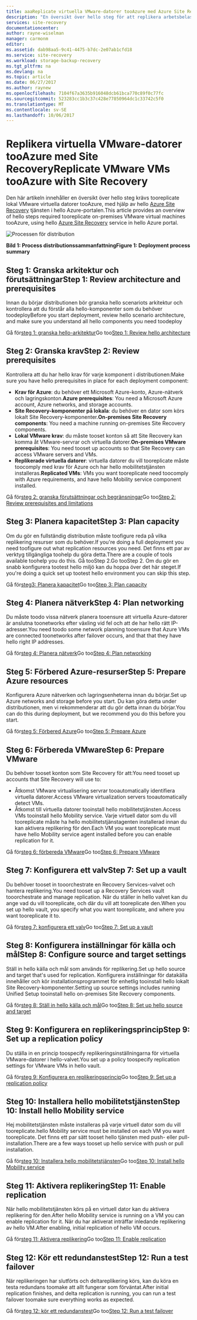 ```yaml
---
title: aaaReplicate virtuella VMware-datorer tooAzure med Azure Site Recovery | Microsoft Docs
description: "En översikt över hello steg för att replikera arbetsbelastningar som körs på virtuella VMware-datorer tooAzure"
services: site-recovery
documentationcenter: 
author: rayne-wiselman
manager: carmonm
editor: 
ms.assetid: dab98aa5-9c41-4475-b7dc-2e07ab1cfd18
ms.service: site-recovery
ms.workload: storage-backup-recovery
ms.tgt_pltfrm: na
ms.devlang: na
ms.topic: article
ms.date: 06/27/2017
ms.author: raynew
ms.openlocfilehash: 7104f67a3635b916048dcb61bca770c89f0c77fc
ms.sourcegitcommit: 523283cc1b3c37c428e77850964dc1c33742c5f0
ms.translationtype: MT
ms.contentlocale: sv-SE
ms.lasthandoff: 10/06/2017
---
```

# <a name="replicate-vmware-vms-tooazure-with-site-recovery"></a><span data-ttu-id="e3252-103">Replikera virtuella VMware-datorer tooAzure med Site Recovery</span><span class="sxs-lookup"><span data-stu-id="e3252-103">Replicate VMware VMs tooAzure with Site Recovery</span></span>

<span data-ttu-id="e3252-104">Den här artikeln innehåller en översikt över hello steg krävs tooreplicate lokal VMware virtuella datorer tooAzure, med hjälp av hello [Azure Site Recovery](site-recovery-overview.md) tjänsten i hello Azure-portalen.</span><span class="sxs-lookup"><span data-stu-id="e3252-104">This article provides an overview of hello steps required tooreplicate on-premises VMware virtual machines tooAzure, using hello [Azure Site Recovery](site-recovery-overview.md) service in hello Azure portal.</span></span>


![Processen för distribution](./media/vmware-walkthrough-overview/vmware-to-azure-process.png)

<span data-ttu-id="e3252-106">**Bild 1: Process distributionssammanfattning**</span><span class="sxs-lookup"><span data-stu-id="e3252-106">**Figure 1: Deployment process summary**</span></span>

## <a name="step-1-review-architecture-and-prerequisites"></a><span data-ttu-id="e3252-107">Steg 1: Granska arkitektur och förutsättningar</span><span class="sxs-lookup"><span data-stu-id="e3252-107">Step 1: Review architecture and prerequisites</span></span>

<span data-ttu-id="e3252-108">Innan du börjar distributionen bör granska hello scenariots arkitektur och kontrollera att du förstår alla hello-komponenter som du behöver toodeploy</span><span class="sxs-lookup"><span data-stu-id="e3252-108">Before you start deployment, review hello scenario architecture, and make sure you understand all hello components you need toodeploy</span></span>

<span data-ttu-id="e3252-109">Gå för[steg 1: granska hello-arkitektur](vmware-walkthrough-architecture.md)</span><span class="sxs-lookup"><span data-stu-id="e3252-109">Go too[Step 1: Review hello architecture](vmware-walkthrough-architecture.md)</span></span>


## <a name="step-2-review-prerequisites"></a><span data-ttu-id="e3252-110">Steg 2: Granska krav</span><span class="sxs-lookup"><span data-stu-id="e3252-110">Step 2: Review prerequisites</span></span>

<span data-ttu-id="e3252-111">Kontrollera att du har hello krav för varje komponent i distributionen:</span><span class="sxs-lookup"><span data-stu-id="e3252-111">Make sure you have hello prerequisites in place for each deployment component:</span></span>

- <span data-ttu-id="e3252-112">**Krav för Azure**: du behöver ett Microsoft Azure-konto, Azure-nätverk och lagringskonton.</span><span class="sxs-lookup"><span data-stu-id="e3252-112">**Azure prerequisites**: You need a Microsoft Azure account, Azure networks, and storage accounts.</span></span>
- <span data-ttu-id="e3252-113">**Site Recovery-komponenter på lokala**: du behöver en dator som körs lokalt Site Recovery-komponenter.</span><span class="sxs-lookup"><span data-stu-id="e3252-113">**On-premises Site Recovery components**: You need a machine running on-premises Site Recovery components.</span></span>
- <span data-ttu-id="e3252-114">**Lokal VMware krav**: du måste tooset konton så att Site Recovery kan komma åt VMware-servrar och virtuella datorer.</span><span class="sxs-lookup"><span data-stu-id="e3252-114">**On-premises VMware prerequisites**: You need tooset up accounts so that Site Recovery can access VMware servers and VMs.</span></span>
- <span data-ttu-id="e3252-115">**Replikerade virtuella datorer**: virtuella datorer du vill tooreplicate måste toocomply med krav för Azure och har hello mobilitetstjänsten installeras.</span><span class="sxs-lookup"><span data-stu-id="e3252-115">**Replicated VMs**: VMs you want tooreplicate need toocomply with Azure requirements, and have hello Mobility service component installed.</span></span>

<span data-ttu-id="e3252-116">Gå för[steg 2: granska förutsättningar och begränsningar](vmware-walkthrough-prerequisites.md)</span><span class="sxs-lookup"><span data-stu-id="e3252-116">Go too[Step 2: Review prerequisites and limitations](vmware-walkthrough-prerequisites.md)</span></span>

## <a name="step-3-plan-capacity"></a><span data-ttu-id="e3252-117">Steg 3: Planera kapacitet</span><span class="sxs-lookup"><span data-stu-id="e3252-117">Step 3: Plan capacity</span></span>

<span data-ttu-id="e3252-118">Om du gör en fullständig distribution måste toofigure reda på vilka replikering resurser som du behöver.</span><span class="sxs-lookup"><span data-stu-id="e3252-118">If you're doing a full deployment you need toofigure out what replication resources you need.</span></span> <span data-ttu-id="e3252-119">Det finns ett par av verktyg tillgängliga toohelp du göra detta.</span><span class="sxs-lookup"><span data-stu-id="e3252-119">There are a couple of tools available toohelp you do this.</span></span> <span data-ttu-id="e3252-120">Gå tooStep 2.</span><span class="sxs-lookup"><span data-stu-id="e3252-120">Go tooStep 2.</span></span> <span data-ttu-id="e3252-121">Om du gör en snabb konfigurera tootest hello miljö kan du hoppa över det här steget.</span><span class="sxs-lookup"><span data-stu-id="e3252-121">If you're doing a quick set up tootest hello environment you can skip this step.</span></span>

<span data-ttu-id="e3252-122">Gå för[steg3: Planera kapacitet](vmware-walkthrough-capacity.md)</span><span class="sxs-lookup"><span data-stu-id="e3252-122">Go too[Step 3: Plan capacity](vmware-walkthrough-capacity.md)</span></span>

## <a name="step-4-plan-networking"></a><span data-ttu-id="e3252-123">Steg 4: Planera nätverk</span><span class="sxs-lookup"><span data-stu-id="e3252-123">Step 4: Plan networking</span></span>

<span data-ttu-id="e3252-124">Du måste toodo vissa nätverk planera tooensure att virtuella Azure-datorer är anslutna toonetworks efter växling vid fel och att de har hello rätt IP-adresser.</span><span class="sxs-lookup"><span data-stu-id="e3252-124">You need toodo some network planning tooensure that Azure VMs are connected toonetworks after failover occurs, and  that that they have hello right IP addresses.</span></span>

<span data-ttu-id="e3252-125">Gå för[steg 4: Planera nätverk](vmware-walkthrough-network.md)</span><span class="sxs-lookup"><span data-stu-id="e3252-125">Go too[Step 4: Plan networking](vmware-walkthrough-network.md)</span></span>

##  <a name="step-5-prepare-azure-resources"></a><span data-ttu-id="e3252-126">Steg 5: Förbered Azure-resurser</span><span class="sxs-lookup"><span data-stu-id="e3252-126">Step 5: Prepare Azure resources</span></span>

<span data-ttu-id="e3252-127">Konfigurera Azure nätverken och lagringsenheterna innan du börjar.</span><span class="sxs-lookup"><span data-stu-id="e3252-127">Set up Azure networks and storage before you start.</span></span> <span data-ttu-id="e3252-128">Du kan göra detta under distributionen, men vi rekommenderar att du gör detta innan du börjar.</span><span class="sxs-lookup"><span data-stu-id="e3252-128">You can do this during deployment, but we recommend you do this before you start.</span></span>

<span data-ttu-id="e3252-129">Gå för[steg 5: Förbered Azure](vmware-walkthrough-prepare-azure.md)</span><span class="sxs-lookup"><span data-stu-id="e3252-129">Go too[Step 5: Prepare Azure](vmware-walkthrough-prepare-azure.md)</span></span>


## <a name="step-6-prepare-vmware"></a><span data-ttu-id="e3252-130">Steg 6: Förbereda VMware</span><span class="sxs-lookup"><span data-stu-id="e3252-130">Step 6: Prepare VMware</span></span>

<span data-ttu-id="e3252-131">Du behöver tooset konton som Site Recovery för att:</span><span class="sxs-lookup"><span data-stu-id="e3252-131">You need tooset up accounts that Site Recovery will use to:</span></span>

- <span data-ttu-id="e3252-132">Åtkomst VMware virtualisering servrar tooautomatically identifiera virtuella datorer.</span><span class="sxs-lookup"><span data-stu-id="e3252-132">Access VMware virtualization servers tooautomatically detect VMs.</span></span>
- <span data-ttu-id="e3252-133">Åtkomst till virtuella datorer tooinstall hello mobilitetstjänsten.</span><span class="sxs-lookup"><span data-stu-id="e3252-133">Access VMs tooinstall hello Mobility service.</span></span> <span data-ttu-id="e3252-134">Varje virtuell dator som du vill tooreplicate måste ha hello mobilitetstjänstagenten installerad innan du kan aktivera replikering för den.</span><span class="sxs-lookup"><span data-stu-id="e3252-134">Each VM you want tooreplicate must have hello Mobility service agent installed before you can enable replication for it.</span></span>

<span data-ttu-id="e3252-135">Gå för[steg 6: förbereda VMware](vmware-walkthrough-prepare-vmware.md)</span><span class="sxs-lookup"><span data-stu-id="e3252-135">Go too[Step 6: Prepare VMware](vmware-walkthrough-prepare-vmware.md)</span></span>

## <a name="step-7-set-up-a-vault"></a><span data-ttu-id="e3252-136">Steg 7: Konfigurera ett valv</span><span class="sxs-lookup"><span data-stu-id="e3252-136">Step 7: Set up a vault</span></span>

<span data-ttu-id="e3252-137">Du behöver tooset in tooorchestrate en Recovery Services-valvet och hantera replikering.</span><span class="sxs-lookup"><span data-stu-id="e3252-137">You need tooset up a Recovery Services vault tooorchestrate and manage replication.</span></span> <span data-ttu-id="e3252-138">När du ställer in hello valvet kan du ange vad du vill tooreplicate, och där du vill att tooreplicate den.</span><span class="sxs-lookup"><span data-stu-id="e3252-138">When you set up hello vault, you specify what you want tooreplicate, and where you want tooreplicate it to.</span></span>

<span data-ttu-id="e3252-139">Gå för[steg 7: konfigurera ett valv](vmware-walkthrough-create-vault.md)</span><span class="sxs-lookup"><span data-stu-id="e3252-139">Go too[Step 7: Set up a vault](vmware-walkthrough-create-vault.md)</span></span>

## <a name="step-8-configure-source-and-target-settings"></a><span data-ttu-id="e3252-140">Steg 8: Konfigurera inställningar för källa och mål</span><span class="sxs-lookup"><span data-stu-id="e3252-140">Step 8: Configure source and target settings</span></span>

<span data-ttu-id="e3252-141">Ställ in hello källa och mål som används för replikering.</span><span class="sxs-lookup"><span data-stu-id="e3252-141">Set up hello source and target that's used for replication.</span></span> <span data-ttu-id="e3252-142">Konfigurera inställningar för datakälla innehåller och kör installationsprogrammet för enhetlig tooinstall hello lokalt Site Recovery-komponenter.</span><span class="sxs-lookup"><span data-stu-id="e3252-142">Setting up source settings includes running Unified Setup tooinstall hello on-premises Site Recovery components.</span></span>

<span data-ttu-id="e3252-143">Gå för[steg 8: Ställ in hello källa och mål](vmware-walkthrough-source-target.md)</span><span class="sxs-lookup"><span data-stu-id="e3252-143">Go too[Step 8: Set up hello source and target](vmware-walkthrough-source-target.md)</span></span>

## <a name="step-9-set-up-a-replication-policy"></a><span data-ttu-id="e3252-144">Steg 9: Konfigurera en replikeringsprincip</span><span class="sxs-lookup"><span data-stu-id="e3252-144">Step 9: Set up a replication policy</span></span>

<span data-ttu-id="e3252-145">Du ställa in en princip toospecify replikeringsinställningarna för virtuella VMware-datorer i hello-valvet.</span><span class="sxs-lookup"><span data-stu-id="e3252-145">You set up a policy toospecify replication settings for VMware VMs in hello vault.</span></span>

<span data-ttu-id="e3252-146">Gå för[steg 9: Konfigurera en replikeringsprincip](vmware-walkthrough-replication.md)</span><span class="sxs-lookup"><span data-stu-id="e3252-146">Go too[Step 9: Set up a replication policy](vmware-walkthrough-replication.md)</span></span>

## <a name="step-10-install-hello-mobility-service"></a><span data-ttu-id="e3252-147">Steg 10: Installera hello mobilitetstjänsten</span><span class="sxs-lookup"><span data-stu-id="e3252-147">Step 10: Install hello Mobility service</span></span>

<span data-ttu-id="e3252-148">Hej mobilitetstjänsten måste installeras på varje virtuell dator som du vill tooreplicate.</span><span class="sxs-lookup"><span data-stu-id="e3252-148">hello Mobility service must be installed on each VM you want tooreplicate.</span></span> <span data-ttu-id="e3252-149">Det finns ett par sätt tooset hello tjänsten med push- eller pull-installation.</span><span class="sxs-lookup"><span data-stu-id="e3252-149">There are a few ways tooset up hello service with push or pull installation.</span></span>

<span data-ttu-id="e3252-150">Gå för[steg 10: Installera hello mobilitetstjänsten](vmware-walkthrough-install-mobility.md)</span><span class="sxs-lookup"><span data-stu-id="e3252-150">Go too[Step 10: Install hello Mobility service](vmware-walkthrough-install-mobility.md)</span></span>

## <a name="step-11-enable-replication"></a><span data-ttu-id="e3252-151">Steg 11: Aktivera replikering</span><span class="sxs-lookup"><span data-stu-id="e3252-151">Step 11: Enable replication</span></span>

<span data-ttu-id="e3252-152">När hello mobilitetstjänsten körs på en virtuell dator kan du aktivera replikering för den.</span><span class="sxs-lookup"><span data-stu-id="e3252-152">After hello Mobility service is running on a VM you can enable replication for it.</span></span> <span data-ttu-id="e3252-153">När du har aktiverat inträffar inledande replikering av hello VM.</span><span class="sxs-lookup"><span data-stu-id="e3252-153">After enabling, initial replication of hello VM occurs.</span></span>

<span data-ttu-id="e3252-154">Gå för[steg 11: Aktivera replikering](vmware-walkthrough-enable-replication.md)</span><span class="sxs-lookup"><span data-stu-id="e3252-154">Go too[Step 11: Enable replication](vmware-walkthrough-enable-replication.md)</span></span>

## <a name="step-12-run-a-test-failover"></a><span data-ttu-id="e3252-155">Steg 12: Kör ett redundanstest</span><span class="sxs-lookup"><span data-stu-id="e3252-155">Step 12: Run a test failover</span></span>

<span data-ttu-id="e3252-156">När replikeringen har slutförts och deltareplikering körs, kan du köra en testa redundans toomake att allt fungerar som förväntat.</span><span class="sxs-lookup"><span data-stu-id="e3252-156">After initial replication finishes, and delta replication is running, you can run a test failover toomake sure everything works as expected.</span></span>

<span data-ttu-id="e3252-157">Gå för[steg 12: kör ett redundanstest](vmware-walkthrough-test-failover.md)</span><span class="sxs-lookup"><span data-stu-id="e3252-157">Go too[Step 12: Run a test failover](vmware-walkthrough-test-failover.md)</span></span>
